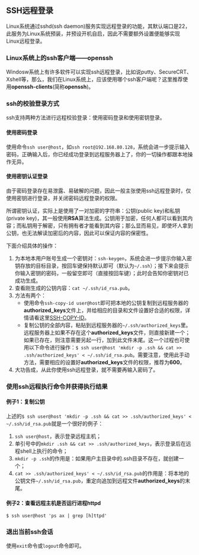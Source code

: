 ## SSH远程登录
Linux系统通过sshd(ssh daemon)服务实现远程登录的功能，其默认端口是22，此服务为Linux系统预装，并预设开机自启，因此不需要额外设置便能够实现Linux远程登录。

### Linux系统上的ssh客户端——openssh
Windosw系统上有许多软件可以实现ssh远程登录，比如说putty、SecureCRT、Xshell等，那么，我们在Linux系统上，应该使用哪个ssh客户端呢？这里推荐使用**openssh-clients**(简称**openssh**)。

### ssh的校验登录方式
ssh支持两种方法进行远程校验登录：使用密码登录和使用密钥登录。

#### 使用密码登录
使用命令`ssh user@host`，如`ssh root@192.168.80.128`，系统会进一步提示输入密码，正确输入后，你已经成功登录到远程服务器上了，你的一切操作都跟本地操作无异。

#### 使用密钥认证登录
由于密码登录存在易泄露、易破解的问题，因此一般主张使用ssh远程登录时，仅使用密钥进行登录，并关闭密码远程登录的权限。

所谓密钥认证，实际上是使用了一对加密的字符串：公钥(public key)和私钥(private key)，其一般使用**RSA**算法生成。公钥用于加密，任何人都可以看到其内容；而私钥用于解密，只有拥有者才能看到其内容；那么显而易见，即使坏人拿到公钥，也无法解读加密后的内容，因此可以保证内容的保密性。

下面介绍具体的操作：
1. 为本地本用户账号生成一个密钥对：`ssh-keygen`，系统会进一步提示你输入密钥存放的目标目录，按回车键保持默认即可（默认为`~/.ssh`）；接下来会提示你输入密钥的密码，一般留空即可（直接按回车键）；此时会告知你密钥对已成功生成。
2. 查看刚生成的公钥内容：`cat ~/.ssh/id_rsa.pub`。
3. 方法有两个：
    - 使用命令`ssh-copy-id user@host`即可把本地的公钥复制到远程服务器的**authorized_keys**文件上，并给相应的目录和文件设置好合适的权限，详情请看这里[SSH-COPY-ID](https://www.ssh.com/ssh/copy-id)。
    - 复制公钥的全部内容，粘贴到远程服务器的`~/.ssh/authorized_keys`里。远程服务器上如果不存在这个**authorized_keys**文件，则直接新建一个；如果已存在，则注意需要另起一行，加到此文件末尾。这一个过程也可使用以下命令进行操作：`$ ssh user@host 'mkdir -p .ssh && cat >> .ssh/authorized_keys' < ~/.ssh/id_rsa.pub`。需要注意，使用此手动方法，需要相应的设置好**authorized_keys**文件的权限，推荐为**600**。
4. 大功告成，从此你使用ssh远程登录，就不需要再输入密码了。

### 使用ssh远程执行命令并获得执行结果

#### 例子1：复制公钥
上述的`$ ssh user@host 'mkdir -p .ssh && cat >> .ssh/authorized_keys' < ~/.ssh/id_rsa.pub`就是一个很好的例子：
1. `ssh user@host`，表示登录远程主机；
2. 单引号中的`mkdir .ssh && cat >> .ssh/authorized_keys`，表示登录后在远程shell上执行的命令；
3. `mkdir -p .ssh`的作用是：如果用户主目录中的.ssh目录不存在，就创建一个；
4. `cat >> .ssh/authorized_keys' < ~/.ssh/id_rsa.pub`的作用是：将本地的公钥文件`~/.ssh/id_rsa.pub`，重定向追加到远程文件**authorized_keys**的末尾。

#### 例子2：查看远程主机是否运行进程httpd
```
$ ssh user@host 'ps ax | grep [h]ttpd'
```

### 退出当前ssh会话
使用`exit`命令或`logout`命令即可。